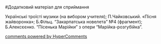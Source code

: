 <div id="hypercomments_widget" class="js-hypercomments-widget invisible"></div>


#Додатковий матеріал для сприймання

Українські троїсті музики (на вибором учителя); П.Чайковський. «Пісня жайворонка»; Б.Фільц. “Закарпатська новелета” №4 (фрагмент); Б.Алексєєнко. “Пісенька Марійки” з опери “Марійка-розгубійка”. 

<div class="js-hypercomments-container">
    <a href="http://hypercomments.com" class="hc-link" title="comments widget">comments powered by HyperComments</a>
</div>